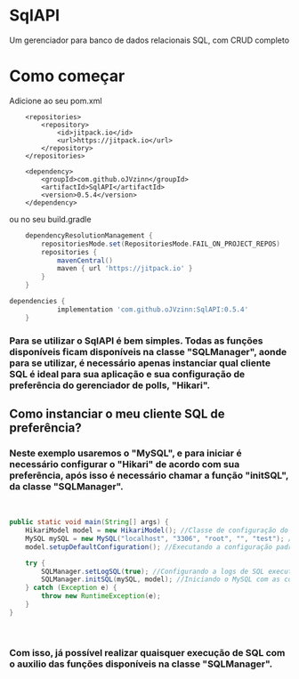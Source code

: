 # SqlAPI
Um gerenciador para banco de dados relacionais SQL, com CRUD completo

# Como começar

Adicione ao seu pom.xml
```maven
	<repositories>
		<repository>
		    <id>jitpack.io</id>
		    <url>https://jitpack.io</url>
		</repository>
	</repositories>

	<dependency>
	    <groupId>com.github.oJVzinn</groupId>
	    <artifactId>SqlAPI</artifactId>
	    <version>0.5.4</version>
	</dependency>
```

ou no seu build.gradle
```gradle
	dependencyResolutionManagement {
		repositoriesMode.set(RepositoriesMode.FAIL_ON_PROJECT_REPOS)
		repositories {
			mavenCentral()
			maven { url 'https://jitpack.io' }
		}
	}

dependencies {
	        implementation 'com.github.oJVzinn:SqlAPI:0.5.4'
	}
```

### Para se utilizar o SqlAPI é bem simples. Todas as funções disponíveis ficam disponíveis na classe "SQLManager", aonde para se utilizar, é necessário apenas instanciar qual cliente SQL é ideal para sua aplicação e sua configuração de preferência do gerenciador de polls, "Hikari".

## Como instanciar o meu cliente SQL de preferência?

### Neste exemplo usaremos o "MySQL", e para iniciar é necessário configurar o "Hikari" de acordo com sua preferência, após isso é necessário chamar a função "initSQL", da classe "SQLManager".

<br/>

```java
public static void main(String[] args) {
    HikariModel model = new HikariModel(); //Classe de configuração do Hikari
    MySQL mySQL = new MySQL("localhost", "3306", "root", "", "test"); //Instancia a classe gerenciadora do MySQL
    model.setupDefaultConfiguration(); //Executando a configuração padrão do hikari

    try {
        SQLManager.setLogSQL(true); //Configurando a logs de SQL executadas para serem exibidas
        SQLManager.initSQL(mySQL, model); //Iniciando o MySQL com as configurações feitas no hikari
    } catch (Exception e) {
        throw new RuntimeException(e);
    }
}
```

<br/>

### Com isso, já possível realizar quaisquer execução de SQL com o auxilio das funções disponíveis na classe "SQLManager".
